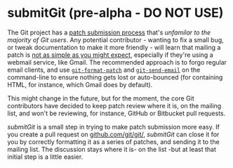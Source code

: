 submitGit (pre-alpha - DO NOT USE)
=========

The Git project has a [patch submission process](https://github.com/git/git/blob/1eb0545c/Documentation/SubmittingPatches#L120-L464)
that's _unfamilar to the majority of Git users_. Any potential
contributor - wanting to fix a small bug, or tweak documentation
to make it more friendly - will learn that mailing a patch is
[not as simple as you might expect](http://git-scm.com/docs/git-format-patch#_mua_specific_hints),
especially if they're using a webmail service, like Gmail. The
recommended approach is to forgo regular email clients, and
use [`git-format-patch`](http://git-scm.com/docs/git-format-patch)
and [`git-send-email`](http://git-scm.com/docs/git-send-email`)
on the command-line to ensure nothing gets lost or auto-bounced
(for containing HTML, for instance, which Gmail does by default).

This might change in the future, but for the moment, the core Git
contributors have decided to keep patch review where it is, on
the mailing list, and won't be reviewing, for instance, GitHub or
Bitbucket pull requests.

_submitGit_ is a small step in trying to make patch submission
more easy. If you create a pull request on [github.com/git/git/](https://github.com/git/git/pulls),
_submitGit_ can close it for you by correctly formatting it as
a series of patches, and sending it to the mailing list. The
discussion stays where it is- on the list -but at least that
initial step is a little easier.
